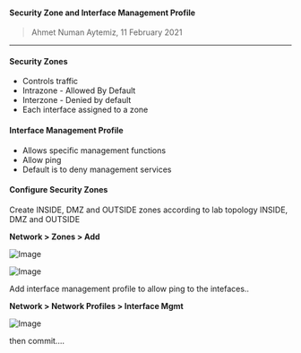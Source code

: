 #### Security Zone and Interface Management Profile

> Ahmet Numan Aytemiz, 11 February 2021

---

#### Security Zones

- Controls traffic
- Intrazone - Allowed By Default
- Interzone - Denied by default
- Each interface assigned to a zone

#### Interface Management Profile

- Allows specific management functions
- Allow ping
- Default is to deny management services

#### Configure Security Zones

Create INSIDE, DMZ and OUTSIDE zones according to lab topology INSIDE, DMZ and OUTSIDE

**Network > Zones > Add**

![Image](/img/INSIDE.PNG)

![Image](/img/ZONES.PNG)

Add interface management profile to allow ping to the intefaces..

**Network > Network Profiles > Interface Mgmt**

![Image](/img/manprof.PNG)

then commit....



